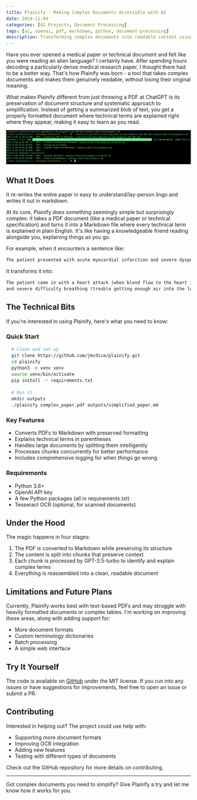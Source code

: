 ```yaml
---
title: Plainify - Making Complex Documents Accessible with AI
date: 2024-11-04
categories: [AI Projects, Document Processing]
tags: [ai, openai, pdf, markdown, python, document-processing]
description: Transforming complex documents into readable content using AI - a Python tool that makes technical papers accessible to everyone.
---
```


Have you ever opened a medical paper or technical document and felt like you were reading an alien language? I certainly have. After spending hours decoding a particularly dense medical research paper, I thought there had to be a better way. That's how Plainify was born - a tool that takes complex documents and makes them genuinely readable, without losing their original meaning.

What makes Plainify different from just throwing a PDF at ChatGPT is its preservation of document structure and systematic approach to simplification. Instead of getting a summarized blob of text, you get a properly formatted document where technical terms are explained right where they appear, making it easy to learn as you read.

![Plainify Workflow](/common/plainify-workflow.png)

## What It Does

It re-writes the entire paper in easy to understand/lay-person lingo and writes it out in markdown. 

At its core, Plainify does something seemingly simple but surprisingly complex: it takes a PDF document (like a medical paper or technical specification) and turns it into a Markdown file where every technical term is explained in plain English. It's like having a knowledgeable friend reading alongside you, explaining things as you go.

For example, when it encounters a sentence like:
```markdown
The patient presented with acute myocardial infarction and severe dyspnea.
```

It transforms it into:
```markdown
The patient came in with a heart attack (when blood flow to the heart is blocked) 
and severe difficulty breathing (trouble getting enough air into the lungs).
```

## The Technical Bits

If you're interested in using Plainify, here's what you need to know:

### Quick Start
```bash
  # Clone and set up
  git clone https://github.com/jmcdice/plainify.git
  cd plainify
  python3 -m venv venv
  source venv/bin/activate
  pip install -r requirements.txt

  # Run it
  mkdir outputs
  ./plainify complex_paper.pdf outputs/simplified_paper.md
```

### Key Features
- Converts PDFs to Markdown with preserved formatting
- Explains technical terms in parentheses
- Handles large documents by splitting them intelligently
- Processes chunks concurrently for better performance
- Includes comprehensive logging for when things go wrong

### Requirements
- Python 3.8+
- OpenAI API key
- A few Python packages (all in requirements.txt)
- Tesseract OCR (optional, for scanned documents)

## Under the Hood

The magic happens in four stages:
1. The PDF is converted to Markdown while preserving its structure
2. The content is split into chunks that preserve context
3. Each chunk is processed by GPT-3.5-turbo to identify and explain complex terms
4. Everything is reassembled into a clean, readable document

## Limitations and Future Plans

Currently, Plainify works best with text-based PDFs and may struggle with heavily formatted documents or complex tables. I'm working on improving these areas, along with adding support for:
- More document formats
- Custom terminology dictionaries
- Batch processing
- A simple web interface

## Try It Yourself

The code is available on [GitHub](https://github.com/jmcdice/plainify) under the MIT license. If you run into any issues or have suggestions for improvements, feel free to open an issue or submit a PR.

## Contributing

Interested in helping out? The project could use help with:
- Supporting more document formats
- Improving OCR integration
- Adding new features
- Testing with different types of documents

Check out the GitHub repository for more details on contributing.

---

Got complex documents you need to simplify? Give Plainify a try and let me know how it works for you. 
